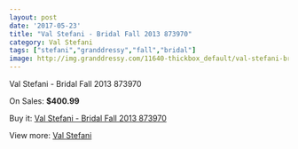 ```yaml
---
layout: post
date: '2017-05-23'
title: "Val Stefani - Bridal Fall 2013 873970"
category: Val Stefani
tags: ["stefani","granddressy","fall","bridal"]
image: http://img.granddressy.com/11640-thickbox_default/val-stefani-bridal-fall-2013-873970.jpg
---
```

Val Stefani - Bridal Fall 2013 873970

On Sales: **$400.99**
<a href="https://www.granddressy.com/en/val-stefani/10735-val-stefani-bridal-fall-2013-873970.html"><amp-img layout="responsive" width="600" height="600" src="//img.granddressy.com/11640-thickbox_default/val-stefani-bridal-fall-2013-873970.jpg" alt="Val Stefani - Bridal Fall 2013 873970 0" /></a>

Buy it: [Val Stefani - Bridal Fall 2013 873970](https://www.granddressy.com/en/val-stefani/10735-val-stefani-bridal-fall-2013-873970.html "Val Stefani - Bridal Fall 2013 873970")

View more: [Val Stefani](https://www.granddressy.com/en/297-val-stefani "Val Stefani")
